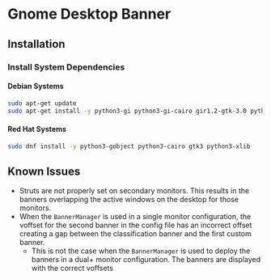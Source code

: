 # Gnome Desktop Banner


## Installation

### Install System Dependencies


#### Debian Systems
```bash
sudo apt-get update
sudo apt-get install -y python3-gi python3-gi-cairo gir1.2-gtk-3.0 python3-xlib
```


#### Red Hat Systems
```bash
sudo dnf install -y python3-gobject python3-cairo gtk3 python3-xlib
```

## Known Issues

* Struts are not properly set on secondary monitors. This results in the banners overlapping the active windows on the desktop for those monitors.
* When the `BannerManager` is used in a single monitor configuration, the voffset for the second banner in the config file has an incorrect offset creating a gap between the classification banner and the first custom banner.
  * This is not the case when the `BannerManager` is used to deploy the banners in a dual+ monitor configuration. The banners are displayed with the correct voffsets
